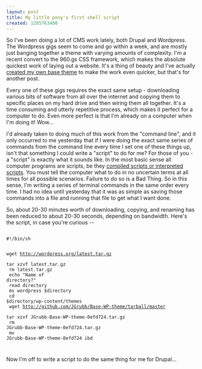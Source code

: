 ```yaml
--- 
layout: post
title: My little pony's first shell script
created: 1285763400
---
```

<p>So I've been doing a lot of CMS work lately, both Drupal and Wordpress.  The Wordpress gigs seem to come and go within a week, and are mostly just banging together a theme with varying amounts of complexity.  I'm a recent convert to the 960.gs CSS framework, which makes the absolute quickest work of laying out a website.  It's a thing of beauty and I've actually <a href="http://github.com/JGrubb/Base-WP-theme">created my own base theme</a> to make the work even quicker, but that's for another post.</p>  

<p>Every one of these gigs requires the exact same setup - downloading various bits of software from all over the internet and copying them to specific places on my hard drive and then wiring them all together.  It's a time consuming and utterly repetitive process, which makes it perfect for a computer to do.  Even more perfect is that I'm already on a computer when I'm doing it!  Wow...</p>

<p>I'd already taken to doing much of this work from the "command line", and it only occurred to me yesterday that if I were doing the exact same series of commands from the command line every time I set one of these things up, isn't that something I could write a "script" to do for me?  For those of you - a "script" is exactly what it sounds like.  In the most basic sense all computer programs are scripts, be they <a href="http://ignoredbydinosaurs.com/2009/03/chapter1b">compiled scripts or interpreted scripts</a>.  You must tell the computer what to do in no uncertain terms at all times for all possible scenarios.  Failure to do so is a Bad Thing.  So in this sense, I'm writing a series of terminal commands in the same order every time.  I had no idea until yesterday that it was as simple as saving those commands into a file and running that file to get what I want done.</p>

<p>So, about 20-30 minutes worth of downloading, copying, and renaming has been reduced to about 20-30 seconds, depending on bandwidth.  Here's the script, in case you're curious --</p>

<code>
#!/bin/sh

wget http://wordpress.org/latest.tar.gz<br />
tar xzvf latest.tar.gz<br />
rm latest.tar.gz<br />
echo "Name of directory?"<br />
read directory<br />
mv wordpress $directory<br />
cd $directory/wp-content/themes<br />
wget http://github.com/JGrubb/Base-WP-theme/tarball/master<br />
tar xzvf JGrubb-Base-WP-theme-0efd724.tar.gz<br />
rm JGrubb-Base-WP-theme-0efd724.tar.gz<br />
mv JGrubb-Base-WP-theme-0efd724 ibd<br />

</code>

<p>Now I'm off to write a script to do the same thing for me for Drupal...</p>
